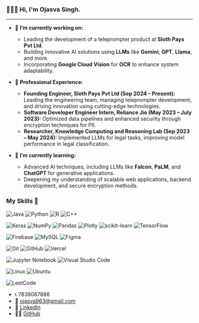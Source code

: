 <!--## Hi there 👋-->

<!--
**lucious20318/lucious20318** is a ✨ _special_ ✨ repository because its `README.md` (this file) appears on your GitHub profile.

Here are some ideas to get you started:

- 🔭 I’m currently working on ...
- 🌱 I’m currently learning ...
- 👯 I’m looking to collaborate on ...
- 🤔 I’m looking for help with ...
- 💬 Ask me about ...
- 📫 How to reach me: ...
- 😄 Pronouns: ...
- ⚡ Fun fact: ...
-->

<!--## Hi there 👋-->

### 🙋🏻‍♂️ Hi, I'm Ojasva Singh.

---

- 🔭 **I’m currently working on:** 
   - Leading the development of a teleprompter product at **Sloth Pays Pvt Ltd**. 
   - Building innovative AI solutions using **LLMs** like **Gemini**, **GPT**, **Llama**, and more. 
   - Incorporating **Google Cloud Vision** for **OCR** to enhance system adaptability.

- 💼 **Professional Experience:**
   - **Founding Engineer, Sloth Pays Pvt Ltd (Sep 2024 – Present):** Leading the engineering team, managing teleprompter development, and driving innovation using cutting-edge technologies.
   - **Software Developer Engineer Intern, Reliance Jio (May 2023 – July 2023):** Optimized data pipelines and enhanced security through encryption techniques for PII.
   - **Researcher, Knowledge Computing and Reasoning Lab (Sep 2023 – May 2024):** Implemented LLMs for legal tasks, improving model performance in legal classification.

- 🌱 **I’m currently learning:**
   - Advanced AI techniques, including LLMs like **Falcon**, **PaLM**, and **ChatGPT** for generative applications.
   - Deepening my understanding of scalable web applications, backend development, and secure encryption methods.

### My Skills 🦇
![Java](https://img.shields.io/badge/java-%23ED8B00.svg?logo=java&logoColor=white)
![Python](https://img.shields.io/badge/python-3670A0?logo=python&logoColor=ffdd54)
![R](https://img.shields.io/badge/r-%23276DC3.svg?logo=r&logoColor=white)
![C++](https://img.shields.io/badge/c++-%2300599C.svg?logo=c%2B%2B&logoColor=white)

![Keras](https://img.shields.io/badge/Keras-%23D00000.svg?logo=Keras&logoColor=white)
![NumPy](https://img.shields.io/badge/numpy-%23013243.svg?logo=numpy&logoColor=white)
![Pandas](https://img.shields.io/badge/pandas-%23150458.svg?logo=pandas&logoColor=white)
![Plotly](https://img.shields.io/badge/Plotly-%233F4F75.svg?logo=plotly&logoColor=white)
![scikit-learn](https://img.shields.io/badge/scikit--learn-%23F7931E.svg?logo=scikit-learn&logoColor=white) 
![TensorFlow](https://img.shields.io/badge/TensorFlow-%23FF6F00.svg?logo=TensorFlow&logoColor=white)

![Firebase](https://img.shields.io/badge/firebase-%23039BE5.svg?logo=firebase)
![MySQL](https://img.shields.io/badge/mysql-%2300f.svg?logo=mysql&logoColor=white)
![Figma](https://img.shields.io/badge/figma-%23F24E1E.svg?logo=figma&logoColor=white)

![Git](https://img.shields.io/badge/git-%23F05033.svg?logo=git&logoColor=white)
![GitHub](https://img.shields.io/badge/github-%23121011.svg?logo=github&logoColor=white)
![Vercel](https://img.shields.io/badge/vercel-%23000000.svg?logo=vercel&logoColor=white)

![Jupyter Notebook](https://img.shields.io/badge/jupyter-%23FA0F00.svg?logo=jupyter&logoColor=white)
![Visual Studio Code](https://img.shields.io/badge/Visual%20Studio%20Code-0078d7.svg?logo=visual-studio-code&logoColor=white)
 
![Linux](https://img.shields.io/badge/Linux-FCC624?logo=linux&logoColor=black)
![Ubuntu](https://img.shields.io/badge/Ubuntu-E95420?logo=ubuntu&logoColor=white)

![LeetCode](https://img.shields.io/badge/LeetCode-000000?logo=LeetCode&logoColor=#d16c06)


- 📞 7838067886  
- 📧 [ojasva963@gmail.com](mailto:ojasva963@gmail.com)  
- 💼 [LinkedIn](https://www.linkedin.com/in/ojasvasingh/)  
- 👨‍💻 [GitHub](https://github.com/lucious20318)
